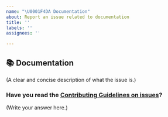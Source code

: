```yaml
---
name: "\U0001F4DA Documentation"
about: Report an issue related to documentation
title: ''
labels: ''
assignees: ''

---
```


## 📚 Documentation

(A clear and concise description of what the issue is.)

### Have you read the [Contributing Guidelines on issues](https://github.com/ashish-cohesity/test-drive/blob/master/CONTRIBUTING.md#reporting-new-issues)?

(Write your answer here.)
